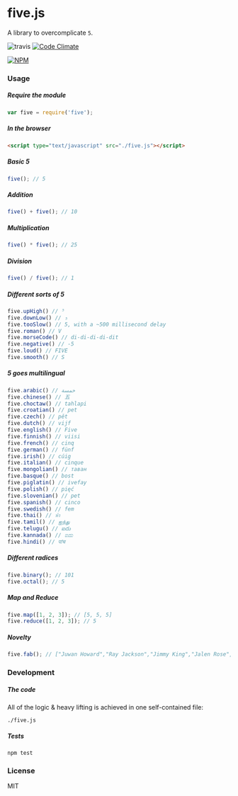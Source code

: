 # five.js

A library to overcomplicate `5`.

![travis](https://api.travis-ci.org/jackdcrawford/five.svg) [![Code Climate](https://codeclimate.com/github/jackdcrawford/five.png)](https://codeclimate.com/github/jackdcrawford/five)

[![NPM](https://nodei.co/npm/five.png?downloads=true)](https://nodei.co/npm/five)

### Usage
##### Require the module
```javascript
var five = require('five');
```

##### In the browser
```html
<script type="text/javascript" src="./five.js"></script>
```

##### Basic 5
```javascript
five(); // 5
```

##### Addition
```javascript
five() + five(); // 10
```

##### Multiplication
```javascript
five() * five(); // 25
```

##### Division
```javascript
five() / five(); // 1
```

##### Different sorts of 5
```javascript
five.upHigh() // ⁵
five.downLow() // ₅
five.tooSlow() // 5, with a ~500 millisecond delay
five.roman() // V
five.morseCode() // di-di-di-di-dit
five.negative() // -5
five.loud() // FIVE
five.smooth() // S
```

##### 5 goes multilingual
```javascript
five.arabic() // خمسة
five.chinese() // 五
five.choctaw() // tahlapi
five.croatian() // pet
five.czech() // pět
five.dutch() // vijf
five.english() // Five
five.finnish() // viisi
five.french() // cinq
five.german() // fünf
five.irish() // cúig
five.italian() // cinque
five.mongolian() // таван
five.basque() // bost
five.piglatin() // ivefay
five.polish() // pięć
five.slovenian() // pet
five.spanish() // cinco
five.swedish() // fem
five.thai() // ห้า
five.tamil() // ஐந்து
five.telugu() // ఐదు
five.kannada() // ಐದು
five.hindi() // पांच
```

##### Different radices
```javascript
five.binary(); // 101
five.octal(); // 5
```

##### Map and Reduce
```javascript
five.map([1, 2, 3]); // [5, 5, 5]
five.reduce([1, 2, 3]); // 5
```

##### Novelty
```javascript
five.fab(); // ["Juwan Howard","Ray Jackson","Jimmy King","Jalen Rose","Chris Webber"]
```

### Development
##### The code
All of the logic & heavy lifting is achieved in one self-contained file:
```
./five.js
```

##### Tests
```
npm test
```
### License
MIT
